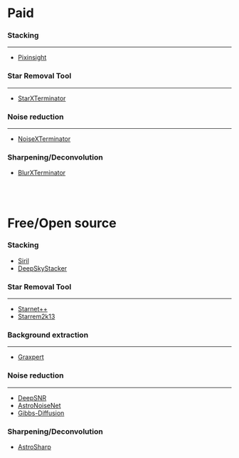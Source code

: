 # Paid

### Stacking
-----------

- [Pixinsight](https://pixinsight.com/)

### Star Removal Tool
--------------------

- [StarXTerminator](https://www.rc-astro.com/software/sxt/)

### Noise reduction
------------------

- [NoiseXTerminator](https://www.rc-astro.com/software/nxt/)

### Sharpening/Deconvolution

- [BlurXTerminator](https://www.rc-astro.com/software/bxt/)

<br />
<br />


# Free/Open source

### Stacking

- [Siril](https://siril.org/)
- [DeepSkyStacker](http://deepskystacker.free.fr/english/)

### Star Removal Tool
--------------------

- [Starnet++](https://www.starnetastro.com/)
- [Starrem2k13](https://code2k13.github.io/starrem2k13/)

### Background extraction
------------------------

- [Graxpert](https://www.graxpert.com/)

### Noise reduction
------------------

- [DeepSNR](https://www.deepsnrastro.com/)
- [AstroNoiseNet](https://github.com/Steffenhir/AstroNoiseNet)
- [Gibbs-Diffusion](https://github.com/rubenohana/Gibbs-Diffusion)

### Sharpening/Deconvolution

- [AstroSharp](https://github.com/deepskydetail/AstroSharp)
